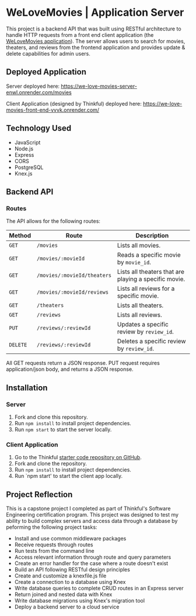 # WeLoveMovies | Application Server
  This project is a backend API that was built using RESTful architecture to handle HTTP requests from a front end client application (the [WeLoveMovies application](https://github.com/kerimedeiros/we-love-movies-client)). The server allows users to search for movies, theaters, and reviews from the frontend application and provides update & delete capabilities for admin users. 

## Deployed Application
Server deployed here: https://we-love-movies-server-enwl.onrender.com/movies

Client Application (designed by Thinkful) deployed here: https://we-love-movies-front-end-vvvk.onrender.com/
## Technology Used
* JavaScript
* Node.js
* Express
* CORS
* PostgreSQL
* Knex.js


## Backend API

### Routes

The API allows for the following routes:

Method | Route | Description
 -|-|-
| `GET` | `/movies` | Lists all movies.
| `GET` | `/movies/:movieId` | Reads a specific movie by `movie_id`.
| `GET` | `/movies/:movieId/theaters` | Lists all theaters that are playing a specific movie.
| `GET` | `/movies/:movieId/reviews` | Lists all reviews for a specific movie.
| `GET` | `/theaters` | Lists all theaters.
| `GET` | `/reviews` | Lists all reviews.
| `PUT` | `/reviews/:reviewId` | Updates a specific review by `review_id`.
| `DELETE` | `/reviews/:reviewId` | Deletes a specific review by `review_id`.

All GET requests return a JSON response. PUT request requires application/json body, and returns a JSON response. 

## Installation
### Server

1. Fork and clone this repository.
2. Run `npm install` to install project dependencies.
3. Run `npm start` to start the server locally.  

### Client Application

1. Go to the Thinkful [starter code repository on GitHub](https://github.com/kerimedeiros/we-love-movies-client).
2. Fork and clone the repository.
3. Run `npm install` to install project dependencies.
4. Run `npm start' to start the client app locally.

## Project Reflection

This is a capstone project I completed as part of Thinkful's Software Engineering certification program. This project was designed to test my ability to build complex servers and access data through a database by peforming the following project tasks: 

* Install and use common middleware packages
* Receive requests through routes
* Run tests from the command line
* Access relevant information through route and query parameters
* Create an error handler for the case where a route doesn't exist
* Build an API following RESTful design principles
* Create and customize a knexfile.js file
* Create a connection to a database using Knex
* Write database queries to complete CRUD routes in an Express server
* Return joined and nested data with Knex
* Write database migrations using Knex's migration tool
* Deploy a backend server to a cloud service